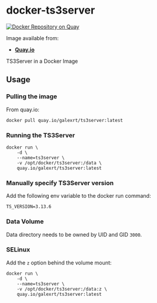 # docker-ts3server

[![Docker Repository on Quay](https://quay.io/repository/galexrt/ts3server/status "Docker Repository on Quay")](https://quay.io/repository/galexrt/ts3server)

Image available from:

* [**Quay.io**](https://quay.io/repository/galexrt/ts3server)

TS3Server in a Docker Image

## Usage

### Pulling the image

From quay.io:

```shell
docker pull quay.io/galexrt/ts3server:latest
```

### Running the TS3Server

```shell
docker run \
    -d \
    --name=ts3server \
    -v /opt/docker/ts3server:/data \
    quay.io/galexrt/ts3server:latest
```

### Manually specify TS3Server version

Add the following env variable to the docker run command:

```shell
TS_VERSION=3.13.6
```

### Data Volume

Data directory needs to be owned by UID and GID `3000`.

### SELinux

Add the `z` option behind the volume mount:

```shell
docker run \
    -d \
    --name=ts3server \
    -v /opt/docker/ts3server:/data:z \
    quay.io/galexrt/ts3server:latest
```
